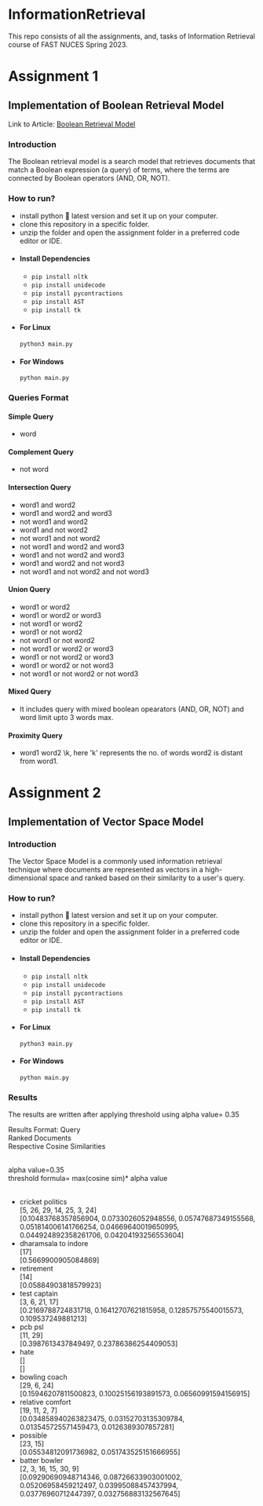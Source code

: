 # InformationRetrieval
This repo consists of all the assignments, and, tasks of Information Retrieval course of FAST NUCES Spring 2023.

# Assignment 1
## Implementation of Boolean Retrieval Model
Link to Article: [Boolean Retrieval Model](https://medium.com/@syed.faheem.official/how-to-implement-the-boolean-retrieval-model-610e2776f2b6)

### Introduction
The Boolean retrieval model is a search model that retrieves documents that match a Boolean expression (a query) of terms, where the terms are connected by Boolean operators (AND, OR, NOT).

### How to run?
* install python 🐍 latest version and set it up on your computer.
* clone this repository in a specific folder.
* unzip the folder and open the assignment folder in a preferred code editor or IDE.
* #### Install Dependencies 
  * `pip install nltk`
  * `pip install unidecode`
  * `pip install pycontractions`
  * `pip install AST`
  * `pip install tk`
* #### For Linux
  `python3 main.py`
* #### For Windows
  `python main.py`
### Queries Format
#### Simple Query
* word
#### Complement Query
* not word
#### Intersection Query
* word1 and word2
* word1 and word2 and word3
* not word1 and word2
* word1 and not word2
* not word1 and not word2
* not word1 and word2 and word3
* word1 and not word2 and word3
* word1 and word2 and not word3
* not word1 and not word2 and not word3
#### Union Query
* word1 or word2
* word1 or word2 or word3
* not word1 or word2
* word1 or not word2
* not word1 or not word2
* not word1 or word2 or word3
* word1 or not word2 or word3
* word1 or word2 or not word3
* not word1 or not word2 or not word3
#### Mixed Query
* It includes query with mixed boolean opearators (AND, OR, NOT) and word limit upto 3 words max.
#### Proximity Query
* word1 word2 \k, here 'k' represents the no. of words word2 is distant from word1.


# Assignment 2
## Implementation of Vector Space Model

### Introduction
The Vector Space Model is a commonly used information retrieval technique where documents are represented as vectors in a high-dimensional space and ranked based on their similarity to a user's query.

### How to run?
* install python 🐍 latest version and set it up on your computer.
* clone this repository in a specific folder.
* unzip the folder and open the assignment folder in a preferred code editor or IDE.
* #### Install Dependencies 
  * `pip install nltk`
  * `pip install unidecode`
  * `pip install pycontractions`
  * `pip install AST`
  * `pip install tk`
* #### For Linux
  `python3 main.py`
* #### For Windows
  `python main.py`

### Results 

The results are written after applying threshold using alpha value= 0.35

Results Format:
Query<br>
Ranked Documents<br>
Respective Cosine Similarities<br><br>

alpha value=0.35<br>
threshold formula= max(cosine sim)* alpha value<br><br>

* cricket politics<br>
  [5, 26, 29, 14, 25, 3, 24]<br>
  [0.10483768357856904, 0.0733026052948556, 0.05747687349155568, 0.051814006141766254, 0.04669640019650995, 0.044924892358261706,      0.04204193256553604]<br>
* dharamsala to indore<br>
  [17]<br>
  [0.5669900905084869]<br>
* retirement<br>
  [14]<br>
  [0.05884903818579923]<br>
* test captain<br>
  [3, 6, 21, 17]<br>
  [0.2169788724831718, 0.16412707621815958, 0.12857575540015573, 0.109537249881213]<br>
* pcb psl<br>
  [11, 29]<br>
  [0.3987613437849497, 0.23786386254409053]<br>
* hate<br>
  []<br>
  []<br>
* bowling coach<br>
  [29, 6, 24]<br>
  [0.15946207811500823, 0.10025156193891573, 0.06560991594156915]<br>
* relative comfort<br>
  [19, 11, 2, 7]<br>
  [0.034858940263823475, 0.03152703135309784, 0.013545725571459473, 0.0126389307857281]<br>
* possible<br>
  [23, 15]<br>
  [0.05534812091736982, 0.051743525151666955]<br>
* batter bowler<br>
  [2, 3, 16, 15, 30, 9]<br>
  [0.09290690948714346, 0.08726633903001002, 0.05206958459212497, 0.03995088457437994, 0.03776960712447397, 0.032756883132567645]<br>

